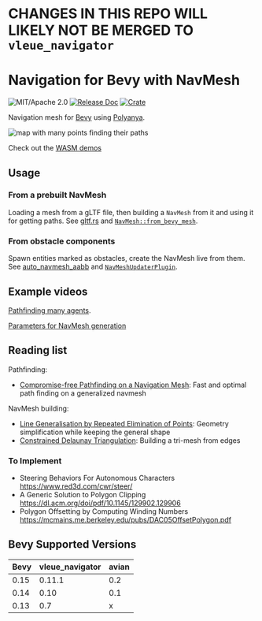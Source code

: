 # CHANGES IN THIS REPO WILL LIKELY NOT BE MERGED TO `vleue_navigator`

# Navigation for Bevy with NavMesh

![MIT/Apache 2.0](https://img.shields.io/badge/license-MIT%2FApache-blue.svg)
[![Release Doc](https://docs.rs/vleue_navigator/badge.svg)](https://docs.rs/vleue_navigator)
[![Crate](https://img.shields.io/crates/v/vleue_navigator.svg)](https://crates.io/crates/vleue_navigator)

Navigation mesh for [Bevy](http://github.com/bevyengine/bevy) using [Polyanya](https://github.com/vleue/polyanya).

![map with many points finding their paths](https://raw.githubusercontent.com/vleue/vleue_navigator/main/screenshots/many.png)

Check out the [WASM demos](https://vleue.github.io/vleue_navigator/)

## Usage

### From a prebuilt NavMesh

Loading a mesh from a gLTF file, then building a `NavMesh` from it and using it for getting paths. See [gltf.rs](https://github.com/vleue/vleue_navigator/blob/main/examples/gltf.rs) and [`NavMesh::from_bevy_mesh`](https://docs.rs/vleue_navigator/latest/vleue_navigator/struct.NavMesh.html#method.from_bevy_mesh).

### From obstacle components

Spawn entities marked as obstacles, create the NavMesh live from them. See [auto_navmesh_aabb](https://github.com/vleue/vleue_navigator/blob/main/examples/auto_navmesh_aabb.rs) and [`NavMeshUpdaterPlugin`](https://docs.rs/vleue_navigator/latest/vleue_navigator/prelude/struct.NavmeshUpdaterPlugin.html).

## Example videos

[Pathfinding many agents](https://www.youtube.com/watch?v=Zi9EMAdHp4M).

[Parameters for NavMesh generation](https://www.youtube.com/watch?v=wYRrvWaLjJ8)

## Reading list

Pathfinding:
* [Compromise-free Pathfinding on a Navigation Mesh](https://www.ijcai.org/proceedings/2017/0070.pdf): Fast and optimal path finding on a generalized navmesh

NavMesh building:
* [Line Generalisation by Repeated Elimination of Points](https://hull-repository.worktribe.com/preview/376364/000870493786962263.pdf): Geometry simplification while keeping the general shape
* [Constrained Delaunay Triangulation](https://en.wikipedia.org/wiki/Constrained_Delaunay_triangulation): Building a tri-mesh from edges


### To Implement

* Steering Behaviors For Autonomous Characters https://www.red3d.com/cwr/steer/
* A Generic Solution to Polygon Clipping https://dl.acm.org/doi/pdf/10.1145/129902.129906
* Polygon Offsetting by Computing Winding Numbers https://mcmains.me.berkeley.edu/pubs/DAC05OffsetPolygon.pdf

## Bevy Supported Versions

|Bevy|vleue_navigator|avian|
|---|---|---|
|0.15|0.11.1|0.2|
|0.14|0.10|0.1|
|0.13|0.7|x|
